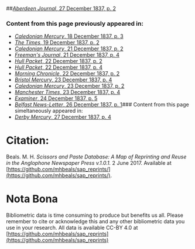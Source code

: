 ##[*Aberdeen Journal*, 27 December 1837, p. 2](https://mhbeals.github.io/sap_html/Aberdeen-Journal/Aberdeen-Journal-27-December-1837-p-2)

### Content from this page previously appeared in:
+ [*Caledonian Mercury*, 18 December 1837, p. 3](https://mhbeals.github.io/sap_html/Caledonian-Mercury/Caledonian-Mercury-18-December-1837-p-3)
+ [*The Times*, 19 December 1837, p. 2](https://mhbeals.github.io/sap_html/The-Times/The-Times-19-December-1837-p-2)
+ [*Caledonian Mercury*, 21 December 1837, p. 2](https://mhbeals.github.io/sap_html/Caledonian-Mercury/Caledonian-Mercury-21-December-1837-p-2)
+ [*Freeman's Journal*, 21 December 1837, p. 4](https://mhbeals.github.io/sap_html/Freeman's-Journal/Freeman's-Journal-21-December-1837-p-4)
+ [*Hull Packet*, 22 December 1837, p. 2](https://mhbeals.github.io/sap_html/Hull-Packet/Hull-Packet-22-December-1837-p-2)
+ [*Hull Packet*, 22 December 1837, p. 4](https://mhbeals.github.io/sap_html/Hull-Packet/Hull-Packet-22-December-1837-p-4)
+ [*Morning Chronicle*, 22 December 1837, p. 2](https://mhbeals.github.io/sap_html/Morning-Chronicle/Morning-Chronicle-22-December-1837-p-2)
+ [*Bristol Mercury*, 23 December 1837, p. 4](https://mhbeals.github.io/sap_html/Bristol-Mercury/Bristol-Mercury-23-December-1837-p-4)
+ [*Caledonian Mercury*, 23 December 1837, p. 2](https://mhbeals.github.io/sap_html/Caledonian-Mercury/Caledonian-Mercury-23-December-1837-p-2)
+ [*Manchester Times*, 23 December 1837, p. 4](https://mhbeals.github.io/sap_html/Manchester-Times/Manchester-Times-23-December-1837-p-4)
+ [*Examiner*, 24 December 1837, p. 5](https://mhbeals.github.io/sap_html/Examiner/Examiner-24-December-1837-p-5)
+ [*Belfast News-Letter*, 26 December 1837, p. 1](https://mhbeals.github.io/sap_html/Belfast-News-Letter/Belfast-News-Letter-26-December-1837-p-1)### Content from this page simeltaneously appeared in:
+ [*Derby Mercury*, 27 December 1837, p. 4](https://mhbeals.github.io/sap_html/Derby-Mercury/Derby-Mercury-27-December-1837-p-4)
                    
# Citation: 

Beals. M. H. *Scissors and Paste Database: A Map of Reprinting and Reuse in the Anglophone Newspaper Press v.1.0.1.* 2 June 2017. Available at [https://github.com/mhbeals/sap_reprints/](https://github.com/mhbeals/sap_reprints/). 
                    
# Nota Bona

Bibliometric data is time consuming to produce but benefits us all. Please remember to cite or acknowledge this and any other bibliometric data you use in your research. All data is available CC-BY 4.0 at [https://github.com/mhbeals/sap_reprints](https://github.com/mhbeals/sap_reprints)
